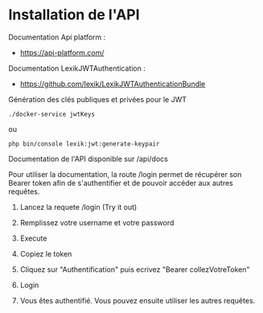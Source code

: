 Installation de l'API
============================

Documentation Api platform :
- https://api-platform.com/ 

Documentation LexikJWTAuthentication :
- https://github.com/lexik/LexikJWTAuthenticationBundle


Génération des clés publiques et privées pour le JWT

```shell
./docker-service jwtKeys
```

ou 

```shell
php bin/console lexik:jwt:generate-keypair
```


Documentation de l'API disponible sur /api/docs

Pour utiliser la documentation, la route /login permet de récupérer son Bearer token afin de s'authentifier et de pouvoir accéder aux autres requêtes.

1. Lancez la requete /login (Try it out)

2. Remplissez votre username et votre password

3. Execute

4. Copiez le token

5. Cliquez sur "Authentification" puis ecrivez "Bearer collezVotreToken"

6. Login

7. Vous êtes authentifié. Vous pouvez ensuite utiliser les autres requêtes.